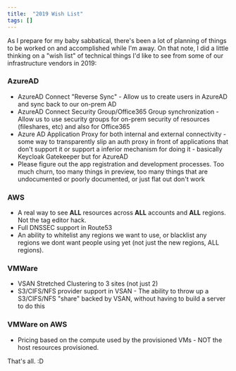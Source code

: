 ```yaml
---
title:  "2019 Wish List"
tags: []
---
```


As I prepare for my baby sabbatical, there's been a lot of planning of things to be worked on and accomplished while I'm away. On that note, I did a little thinking on a "wish list" of technical things I'd like to see from some of our infrastructure vendors in 2019:

### AzureAD

* AzureAD Connect "Reverse Sync" - Allow us to create users in AzureAD and sync back to our on-prem AD
* AzureAD Connect Security Group/Office365 Group synchronization - Allow us to use security groups for on-prem security of resources (fileshares, etc) and also for Office365
* Azure AD Application Proxy for both internal and external connectivity - some way to transparently slip an auth proxy in front of applications that don't support it or support a inferior mechanism for doing it - basically Keycloak Gatekeeper but for AzureAD
* Please figure out the app registration and development processes. Too much churn, too many things in preview, too many things that are undocumented or poorly documented, or just flat out don't work

### AWS

* A real way to see **ALL** resources across **ALL** accounts and **ALL** regions. Not the tag editor hack.
* Full DNSSEC support in Route53
* An ability to whitelist any regions we want to use, or blacklist any regions we dont want people using yet (not just the new regions, ALL regions).

### VMWare

* VSAN Stretched Clustering to 3 sites (not just 2)
* S3/CIFS/NFS provider support in VSAN - The ability to throw up a S3/CIFS/NFS "share" backed by VSAN, without having to build a server to do this

### VMWare on AWS

* Pricing based on the compute used by the provisioned VMs - NOT the host resources provisioned.

That's all. :D
